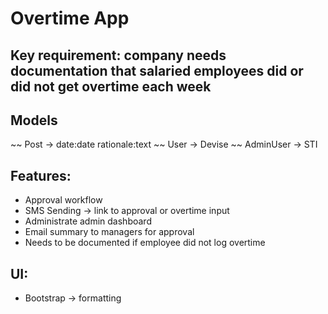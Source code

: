 # Overtime App

## Key requirement: company needs documentation that salaried employees did or did not get overtime each week

## Models
~~ Post -> date:date rationale:text
~~ User -> Devise
~~ AdminUser -> STI

## Features:
- Approval workflow
- SMS Sending -> link to approval or overtime input
- Administrate admin dashboard
- Email summary to managers for approval
- Needs to be documented if employee did not log overtime

## UI:
- Bootstrap -> formatting
